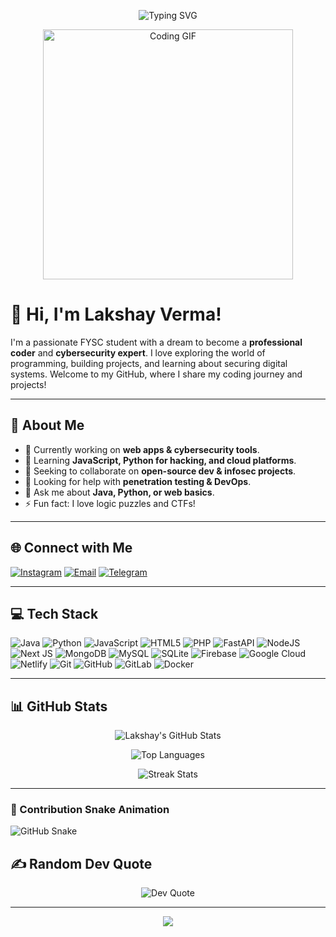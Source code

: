 <p align="center">
  <img src="https://readme-typing-svg.demolab.com?font=Fira+Code&size=24&pause=1000&color=00C7B7&center=true&vCenter=true&width=440&lines=Welcome+to+My+GitHub+Profile!;I'm+Lakshay+Verma,+a+FYSC+Student!" alt="Typing SVG" />
</p>

<p align="center">
  <img src="https://media.giphy.com/media/LmNwrBhejkK9EFP504/giphy.gif" alt="Coding GIF" width="400" />
</p>

# 👋 Hi, I'm Lakshay Verma!

I'm a passionate FYSC student with a dream to become a **professional coder** and **cybersecurity expert**. I love exploring the world of programming, building projects, and learning about securing digital systems. Welcome to my GitHub, where I share my coding journey and projects!

---

## 🌟 About Me
- 🔭 Currently working on **web apps & cybersecurity tools**.
- 🌱 Learning **JavaScript, Python for hacking, and cloud platforms**.
- 👯 Seeking to collaborate on **open-source dev & infosec projects**.
- 🤝 Looking for help with **penetration testing & DevOps**.
- 💬 Ask me about **Java, Python, or web basics**.
- ⚡ Fun fact: I love logic puzzles and CTFs!

---

## 🌐 Connect with Me

[![Instagram](https://img.shields.io/badge/Instagram-%23E4405F.svg?logo=Instagram&logoColor=white)](https://instagram.com/Lakshayverma__36170)
[![Email](https://img.shields.io/badge/Email-D14836?logo=gmail&logoColor=white)](mailto:lakshayverma36170@gmail.com)
[![Telegram](https://img.shields.io/badge/Telegram-2CA5E0?style=for-the-badge&logo=telegram&logoColor=white)](https://t.me/LakshayV2)

---

## 💻 Tech Stack

![Java](https://img.shields.io/badge/java-%23ED8B00.svg?style=for-the-badge&logo=openjdk&logoColor=white)
![Python](https://img.shields.io/badge/python-3670A0?style=for-the-badge&logo=python&logoColor=ffdd54)
![JavaScript](https://img.shields.io/badge/javascript-%23323330.svg?style=for-the-badge&logo=javascript&logoColor=%23F7DF1E)
![HTML5](https://img.shields.io/badge/html5-%23E34F26.svg?style=for-the-badge&logo=html5&logoColor=white)
![PHP](https://img.shields.io/badge/php-%23777BB4.svg?style=for-the-badge&logo=php&logoColor=white)
![FastAPI](https://img.shields.io/badge/FastAPI-005571?style=for-the-badge&logo=fastapi)
![NodeJS](https://img.shields.io/badge/node.js-6DA55F?style=for-the-badge&logo=node.js&logoColor=white)
![Next JS](https://img.shields.io/badge/Next-black?style=for-the-badge&logo=next.js&logoColor=white)
![MongoDB](https://img.shields.io/badge/MongoDB-%234ea94b.svg?style=for-the-badge&logo=mongodb&logoColor=white)
![MySQL](https://img.shields.io/badge/mysql-4479A1.svg?style=for-the-badge&logo=mysql&logoColor=white)
![SQLite](https://img.shields.io/badge/sqlite-%2307405e.svg?style=for-the-badge&logo=sqlite&logoColor=white)
![Firebase](https://img.shields.io/badge/firebase-%23039BE5.svg?style=for-the-badge&logo=firebase)
![Google Cloud](https://img.shields.io/badge/GoogleCloud-%234285F4.svg?style=for-the-badge&logo=google-cloud&logoColor=white)
![Netlify](https://img.shields.io/badge/netlify-%23000000.svg?style=for-the-badge&logo=netlify&logoColor=white)
![Git](https://img.shields.io/badge/git-%23F05033.svg?style=for-the-badge&logo=git&logoColor=white)
![GitHub](https://img.shields.io/badge/github-%23121011.svg?style=for-the-badge&logo=github&logoColor=white)
![GitLab](https://img.shields.io/badge/gitlab-%23181717.svg?style=for-the-badge&logo=gitlab&logoColor=white)
![Docker](https://img.shields.io/badge/docker-%230db7ed.svg?style=for-the-badge&logo=docker&logoColor=white)

---

## 📊 GitHub Stats

<p align="center">
  <img src="https://github-readme-stats.vercel.app/api?username=lakshay36170&show_icons=true&theme=tokyonight" alt="Lakshay's GitHub Stats" />
</p>

<p align="center">
  <img src="https://github-readme-stats.vercel.app/api/top-langs/?username=lakshay36170&layout=compact&theme=tokyonight" alt="Top Languages" />
</p>

<p align="center">
  <img src="https://github-readme-streak-stats.herokuapp.com/?user=lakshay36170&theme=tokyonight" alt="Streak Stats" />
</p>

---

### 🐍 Contribution Snake Animation

![GitHub Snake](https://github.com/lakshay36170/lakshay36170/blob/output/github-snake.svg)

## ✍️ Random Dev Quote

<p align="center">
  <img src="https://quotes-github-readme.vercel.app/api?type=horizontal&theme=tokyonight" alt="Dev Quote" />
</p>

---

<div align="center">

[![](https://visitcount.itsvg.in/api?id=Lakshay36170&icon=10&color=6)](https://visitcount.itsvg.in)

</div>

<!-- Made with ❤️ by Lakshay Verma -->
